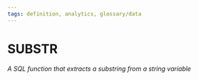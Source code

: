 ```yaml
---
tags: definition, analytics, glossary/data
---
```

#  SUBSTR
*A SQL function that extracts a substring from a string variable*